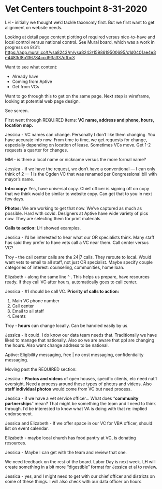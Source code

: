 # Vet Centers touchpoint 8-31-2020

LH - initially we thought we’d tackle taxonomy first. But we first want to get alignment on website needs. 

Looking at detail page content plotting of required versus nice-to-have and local control versus national control. See Mural board, which was a work in progress on 8/31:
https://app.mural.co/t/vsa8243/m/vsa8243/1598619500695/c1d0401ae4e3e4483d8b136784ccd93a337dfbc3

Want to see what content: 
* Already have
* Coming from Aptive
* Get from VCs

Want to go through this to get on the same page. Next step is wireframe, looking at potential web page design. 

See screen. 

First went through REQUIRED items: 
**VC name, address and phone, hours, location map.** 

Jessica - VC names can change. Personally I don’t like them changing. You have accurate info now. From time to time, we get requests for change, especially depending on location of lease. Sometimes VCs move. Get 1-2 requests a quarter for changes. 

MM - is there a local name or nickname versus the more formal name? 

Jessica - if we have the request, we don’t have a conventional — I can only think of 2 — 1 is the Ogden VC that was renamed per Congressional bill with mayor’s name. 

**Intro copy:** Yes, have universal copy. Chief officer is signing off on copy that we think would be similar to website copy. Can get that to you in next few days. 

**Photos:** We are working to get that now. We’ve captured as much as possible. Hard with covid. Designers at Aptive have wide variety of pics now. They are selecting them for print materials. 

**Calls to action:** LH showed examples. 

Jessica - I’d be interested to hear what our OR specialists think. Many staff has said they prefer to have vets call a VC near them. Call center versus VC? 

Troy - the call center calls are the 24|7 calls. They reroute to local. Would want vets to email to all staff, not just OR specialist. Maybe specify couple categories of interest: counseling, communities, home loan. 

Elizabeth - along the same line ^ . This helps us prepare, have resources ready. If they call VC after hours, automatically goes to call center. 

Jessica - #1 should be call VC. **Priority of calls to action:** 
1. Main VC phone number
2. Call center
3. Email to all staff 
4. Events

Troy - **hours** can change locally. Can be handled easily by us. 

Jessica - it could. I do know our data team needs that. Traditionally we have liked to manage that nationally. Also so we are aware that ppl are changing the hours. Also want change address to be national. 

Aptive: 
Eligibility messaging, free | no cost messaging, confidentiality messaging. 

Moving past the REQUIRED section: 

Jessica - **Photos and videos** of open houses, specific clients, etc need nat’l oversight. Need a process around these types of photos and videos. Also **staff individual photos** would come from VC but need process. 

Jessica - if we have a vet service officer… What does “**community partnerships**” mean? That might be something the team and I need to think through. I’d be interested to know what VA is doing with that re: implied endorsement. 

Jessica and Elizabeth - If we offer space in our VC for VBA officer, should list on event calendar. 

Elizabeth - maybe local church has food pantry at VC, is donating resources. 

Jessica - Maybe I can get with the team and review that one. 

We need feedback on the rest of the board. Labor Day is next week. LH will create something in a bit more “digestible” format for Jessica et al to review.  

Jessica - yes, and I might need to get with our chief officer and districts on some of these things. I will also check with our data officer on hours. 



